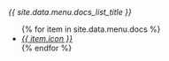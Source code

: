 ---
---

<div class="fixed-action-btn horizontal click-to-toggle">
  <a class="btn-floating btn-large waves-effect waves-default pulse">
    <i class="material-icons">{{ site.data.menu.docs_list_title }}</i>
  </a>
  <ul>
   {% for item in site.data.menu.docs %}
          <li><a class="{{ item.class }}" href="{{ item.url }}" alt="{{ item.title }}"><i class="material-icons">{{ item.icon }}</i></a></li>
   {% endfor %}
  </ul>
</div>
